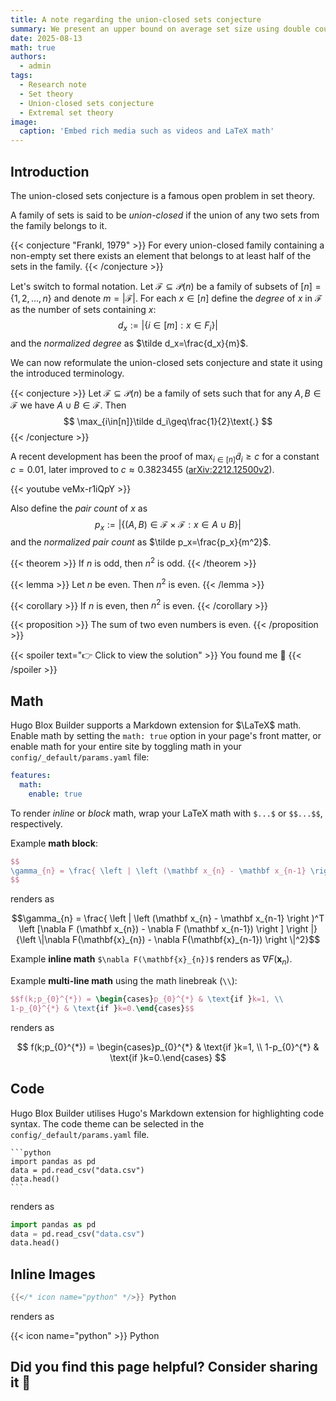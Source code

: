 ```yaml
---
title: A note regarding the union-closed sets conjecture
summary: We present an upper bound on average set size using double counting.
date: 2025-08-13
math: true
authors:
  - admin
tags:
  - Research note
  - Set theory
  - Union-closed sets conjecture
  - Extremal set theory
image:
  caption: 'Embed rich media such as videos and LaTeX math'
---
```


## Introduction

The union-closed sets conjecture is a famous open problem in set theory.

A family of sets is said to be _union-closed_ if the union of any two sets from the family belongs to it.

{{< conjecture "Frankl, 1979" >}}
For every union-closed family containing a non-empty set there exists an element that belongs to at least half of the sets in the family.
{{< /conjecture >}}

Let's switch to formal notation. Let $\mathcal{F}\subseteq\mathscr{P}(n)$ be a family of subsets of $[n]=\{1,2,\ldots,n\}$ and denote $m=|\mathcal{F}|$. For each $x\in[n]$ define the _degree_ of $x$ in $\mathcal{F}$ as the number of sets containing $x$:
$$
d_x:=|\{i\in[m]:x\in F_i\}|
$$
and the _normalized degree_ as $\tilde d_x=\frac{d_x}{m}$.

We can now reformulate the union-closed sets conjecture and state it using the introduced terminology.

{{< conjecture >}}
Let $\mathcal{F}\subseteq\mathscr{P}(n)$ be a family of sets such that for any $A,B\in\mathcal{F}$ we have $A\cup B\in\mathcal{F}$. Then
$$
\max_{i\in[n]}\tilde d_i\geq\frac{1}{2}\text{.}
$$
{{< /conjecture >}}

A recent development has been the proof of $\max_{i\in[n]}\tilde d_i\geq c$ for a constant $c=0.01$, later improved to $c\approx0.3823455$ ([arXiv:2212.12500v2](https://arxiv.org/abs/2212.12500v2)).


{{< youtube veMx-r1iQpY >}}

Also define the _pair count_ of $x$ as
$$
p_x:=|\{(A,B)\in\mathcal{F}\times\mathcal{F}:x\in A\cup B\}|
$$
and the _normalized pair count_ as $\tilde p_x=\frac{p_x}{m^2}$.

{{< theorem >}}
If $n$ is odd, then $n^2$ is odd.
{{< /theorem >}}

{{< lemma >}}
Let $n$ be even. Then $n^2$ is even.
{{< /lemma >}}

{{< corollary >}}
If $n$ is even, then $n^2$ is even.
{{< /corollary >}}

{{< proposition >}}
The sum of two even numbers is even.
{{< /proposition >}}

{{< spoiler text="👉 Click to view the solution" >}} You found me 🎉 {{< /spoiler >}}

## Math

Hugo Blox Builder supports a Markdown extension for $\LaTeX$ math. Enable math by setting the `math: true` option in your page's front matter, or enable math for your entire site by toggling math in your `config/_default/params.yaml` file:

```yaml
features:
  math:
    enable: true
```

To render _inline_ or _block_ math, wrap your LaTeX math with `$...$` or `$$...$$`, respectively.

Example **math block**:

```latex
$$
\gamma_{n} = \frac{ \left | \left (\mathbf x_{n} - \mathbf x_{n-1} \right )^T \left [\nabla F (\mathbf x_{n}) - \nabla F (\mathbf x_{n-1}) \right ] \right |}{\left \|\nabla F(\mathbf{x}_{n}) - \nabla F(\mathbf{x}_{n-1}) \right \|^2}
$$
```

renders as

$$\gamma_{n} = \frac{ \left | \left (\mathbf x_{n} - \mathbf x_{n-1} \right )^T \left [\nabla F (\mathbf x_{n}) - \nabla F (\mathbf x_{n-1}) \right ] \right |}{\left \|\nabla F(\mathbf{x}_{n}) - \nabla F(\mathbf{x}_{n-1}) \right \|^2}$$

Example **inline math** `$\nabla F(\mathbf{x}_{n})$` renders as $\nabla F(\mathbf{x}_{n})$.

Example **multi-line math** using the math linebreak (`\\`):

```latex
$$f(k;p_{0}^{*}) = \begin{cases}p_{0}^{*} & \text{if }k=1, \\
1-p_{0}^{*} & \text{if }k=0.\end{cases}$$
```

renders as

$$
f(k;p_{0}^{*}) = \begin{cases}p_{0}^{*} & \text{if }k=1, \\
1-p_{0}^{*} & \text{if }k=0.\end{cases}
$$

## Code

Hugo Blox Builder utilises Hugo's Markdown extension for highlighting code syntax. The code theme can be selected in the `config/_default/params.yaml` file.


    ```python
    import pandas as pd
    data = pd.read_csv("data.csv")
    data.head()
    ```

renders as

```python
import pandas as pd
data = pd.read_csv("data.csv")
data.head()
```

## Inline Images

```go
{{</* icon name="python" */>}} Python
```

renders as

{{< icon name="python" >}} Python

## Did you find this page helpful? Consider sharing it 🙌
